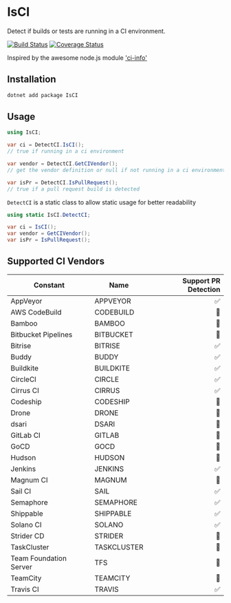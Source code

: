 # IsCI

Detect if builds or tests are running in a CI environment.

[![Build Status](https://travis-ci.org/saintedlama/isci.svg?branch=master)](https://travis-ci.org/saintedlama/isci)
[![Coverage Status](https://coveralls.io/repos/github/saintedlama/isci/badge.svg?branch=master)](https://coveralls.io/github/saintedlama/isci?branch=master)

Inspired by the awesome node.js module ['ci-info'](https://github.com/watson/ci-info)

## Installation

```bash
dotnet add package IsCI
```

## Usage

```csharp
using IsCI;

var ci = DetectCI.IsCI();
// true if running in a ci environment

var vendor = DetectCI.GetCIVendor();
// get the vendor definition or null if not running in a ci environment

var isPr = DetectCI.IsPullRequest();
// true if a pull request build is detected
```

`DetectCI` is a static class to allow static usage for better readability

```csharp
using static IsCI.DetectCI;

var ci = IsCI();
var vendor = GetCIVendor();
var isPr = IsPullRequest();
```

## Supported CI Vendors

| Constant        | Name           | Support PR Detection  |
| --------------- |----------------| ---------------------:|
AppVeyor | APPVEYOR | ✅
AWS CodeBuild | CODEBUILD | 🚫
Bamboo | BAMBOO | 🚫
Bitbucket Pipelines | BITBUCKET | 🚫
Bitrise | BITRISE | ✅
Buddy | BUDDY | ✅
Buildkite | BUILDKITE | ✅
CircleCI | CIRCLE | ✅
Cirrus CI | CIRRUS | ✅
Codeship | CODESHIP | 🚫
Drone | DRONE | 🚫
dsari | DSARI | 🚫
GitLab CI | GITLAB | 🚫
GoCD | GOCD | 🚫
Hudson | HUDSON | 🚫
Jenkins | JENKINS | ✅
Magnum CI | MAGNUM | 🚫
Sail CI | SAIL | ✅
Semaphore | SEMAPHORE | ✅
Shippable | SHIPPABLE | ✅
Solano CI | SOLANO | ✅
Strider CD | STRIDER | 🚫
TaskCluster | TASKCLUSTER | 🚫
Team Foundation Server | TFS | 🚫
TeamCity | TEAMCITY | 🚫
Travis CI | TRAVIS | ✅
